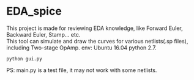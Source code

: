 # EDA_spice
This project is made for reviewing EDA knowledge, like Forward Euler, Backward Euler, Stamp... etc.</br>
This tool can simulate and draw the curves for various netlists(.sp files), including Two-stage OpAmp.
env: Ubuntu 16.04 python 2.7.</br>
```
python gui.py
```
PS: main.py is a test file, it may not work with some netlists.

